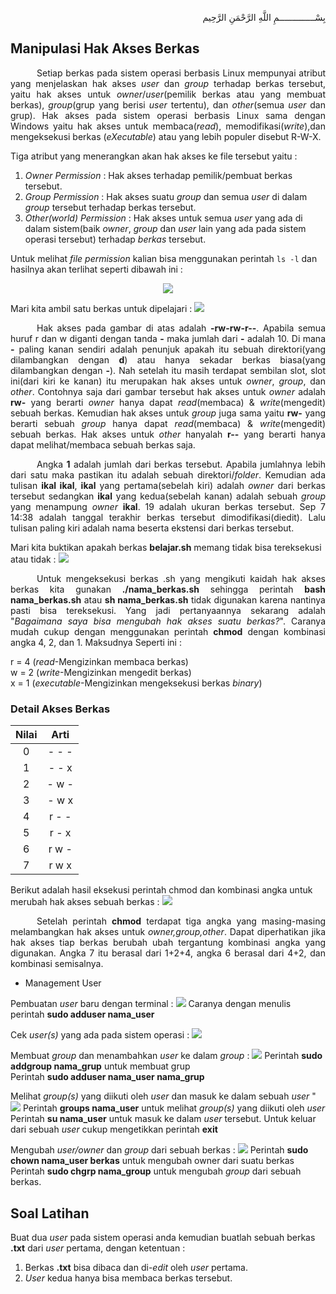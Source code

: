 <p align="right">
بِسْــــــــــــــمِ اللَّهِ الرَّحْمَنِ الرَّحِيم 
</p>

## Manipulasi Hak Akses Berkas
<p align=justify>&emsp;&emsp;&emsp;Setiap berkas pada sistem operasi berbasis Linux mempunyai atribut yang menjelaskan hak akses <i>user</i> dan <i>group</i> terhadap berkas tersebut, yaitu hak akses untuk <i>owner</i>/<i>user</i>(pemilik berkas atau yang membuat berkas), <i>group</i>(grup yang berisi <i>user</i> tertentu), dan <i>other</i>(semua <i>user</i> dan grup). Hak akses pada sistem operasi berbasis Linux sama dengan Windows yaitu hak akses untuk membaca(<i>read</i>), memodifikasi(<i>write</i>),dan mengeksekusi berkas (<i>eXecutable</i>) atau yang lebih populer disebut R-W-X.</p>
Tiga atribut yang menerangkan akan hak akses ke  file tersebut yaitu :<br>

1. <i>Owner Permission</i> : Hak akses terhadap pemilik/pembuat berkas tersebut.<br>
2. <i>Group Permission</i> : Hak akses suatu <i>group</i> dan semua <i>user</i> di dalam <i>group</i> tersebut terhadap berkas tersebut.<br>
3. <i>Other(world) Permission</i> : Hak akses untuk semua <i>user</i> yang ada di dalam sistem(baik <i>owner</i>, <i>group</i> dan <i>user</i> lain yang ada pada sistem operasi tersebut) terhadap <i>berkas</i> tersebut.<br>

Untuk melihat <i>file permission</i> kalian bisa menggunakan perintah ```ls -l``` dan hasilnya akan terlihat seperti dibawah ini :<br>
<p align=center>
<img src="http://i.imgur.com/zo4K1iV.png">
</p>
Mari kita ambil satu berkas untuk dipelajari :
<img src="http://i.imgur.com/izcRPYg.png">
<p align=justify>&emsp;&emsp;&emsp;Hak akses pada gambar di atas adalah <b>-rw-rw-r--</b>. Apabila semua huruf r dan w diganti dengan tanda <b>-</b> maka jumlah dari <b>-</b> adalah 10. Di mana <b>-</b> paling kanan sendiri adalah penunjuk apakah itu sebuah direktori(yang dilambangkan dengan <b>d</b>) atau hanya sekadar berkas biasa(yang dilambangkan dengan <b>-</b>). Nah setelah itu masih terdapat sembilan slot, slot ini(dari kiri ke kanan) itu merupakan hak akses untuk <i>owner</i>, <i>group</i>, dan <i>other</i>. Contohnya saja dari gambar tersebut hak akses untuk <i>owner</i> adalah <b>rw-</b> yang berarti <i>owner</i> hanya dapat <i>read</i>(membaca) & <i>write</i>(mengedit) sebuah berkas. Kemudian hak akses untuk <i>group</i> juga sama yaitu <b>rw-</b> yang berarti sebuah <i>group</i> hanya dapat <i>read</i>(membaca) & <i>write</i>(mengedit) sebuah berkas. Hak akses untuk <i>other</i> hanyalah <b>r--</b> yang berarti hanya dapat melihat/membaca sebuah berkas saja.</p>

<p align=justify>&emsp;&emsp;&emsp;Angka <b>1</b> adalah jumlah dari berkas tersebut. Apabila jumlahnya lebih dari satu maka pastikan itu adalah sebuah direktori/<i>folder</i>. Kemudian ada tulisan <b>ikal ikal</b>, <b>ikal</b> yang pertama(sebelah kiri) adalah <i>owner</i> dari berkas tersebut sedangkan <b>ikal</b> yang kedua(sebelah kanan) adalah sebuah <i>group</i> yang menampung <i>owner</i> <b>ikal</b>. 19 adalah ukuran berkas tersebut. Sep 7 14:38 adalah tanggal terakhir berkas tersebut dimodifikasi(diedit). Lalu tulisan paling kiri adalah nama beserta ekstensi dari berkas tersebut.</p>

Mari kita buktikan apakah berkas <b>belajar.sh</b> memang tidak bisa tereksekusi atau tidak :
<img src="http://i.imgur.com/Ch8WoyK.png">

<p align=justify>&emsp;&emsp;&emsp;Untuk mengeksekusi berkas .sh yang mengikuti kaidah hak akses berkas kita gunakan <b>./nama_berkas.sh</b> sehingga perintah <b>bash nama_berkas.sh</b> atau <b>sh nama_berkas.sh</b> tidak digunakan karena nantinya pasti bisa tereksekusi. Yang jadi pertanyaannya sekarang adalah "<i>Bagaimana saya bisa mengubah hak akses suatu berkas?</i>". Caranya mudah cukup dengan menggunakan perintah <b>chmod</b> dengan kombinasi angka 4, 2, dan 1. Maksudnya Seperti ini :</p>

r = 4 (<i>read</i>-Mengizinkan membaca berkas)<br>
w = 2 (<i>write</i>-Mengizinkan mengedit berkas)<br>
x = 1 (<i>executable</i>-Mengizinkan mengeksekusi berkas <i>binary</i>)<br>

### Detail Akses Berkas
| Nilai	|  Arti  |
| :-: | :--------:|
| 0	| \- \- \- |
| 1	| \- \- x |
| 2	| \- w \- |
| 3	| \- w x |
| 4	| r \- \- |
| 5	| r \- x |
| 6	| r w \- |
| 7	| r w x |

Berikut adalah hasil eksekusi perintah chmod dan kombinasi angka untuk merubah hak akses sebuah berkas :
<img src="http://i.imgur.com/DSIAmAS.png">
<p align=justify>&emsp;&emsp;&emsp;Setelah perintah <b>chmod</b> terdapat tiga angka yang masing-masing melambangkan hak akses untuk <i>owner,group,other</i>. Dapat diperhatikan jika hak akses tiap berkas berubah ubah tergantung kombinasi angka yang digunakan. Angka 7 itu berasal dari 1+2+4, angka 6 berasal dari 4+2, dan kombinasi semisalnya.</p>

* Management User 

Pembuatan <i>user</i> baru dengan terminal :
<img src="https://i.imgur.com/Yt5i3xF.png">
Caranya dengan menulis perintah <b>sudo adduser nama_user</b><br>

Cek <i>user(s)</i> yang ada pada sistem operasi :
<img src="https://i.postimg.cc/g2YBkdhG/1.png">

Membuat <i>group</i> dan menambahkan <i>user</i> ke dalam <i>group</i> :
<img src="https://i.imgur.com/Q5mSRDM.png">
Perintah <b>sudo addgroup nama_grup</b> untuk membuat grup<br>
Perintah <b>sudo adduser nama_user nama_grup</b>

Melihat <i>group(s)</i> yang diikuti oleh <i>user</i> dan masuk ke dalam sebuah <i>user</i> "
<img src="http://i.imgur.com/eogPw8X.png">
Perintah <b>groups nama_user</b> untuk melihat <i>group(s)</i> yang diikuti oleh <i>user</i><br>
Perintah <b>su nama_user</b> untuk masuk ke dalam <i>user</i> tersebut. Untuk keluar dari sebuah <i>user</i> cukup mengetikkan perintah <b>exit</b>

Mengubah <i>user/owner</i> dan <i>group</i> dari sebuah berkas :
<img src="http://i.imgur.com/StUR8bq.png">
Perintah <b>sudo chown nama_user berkas</b> untuk mengubah owner dari suatu berkas<br>
Perintah <b>sudo chgrp nama_group</b> untuk mengubah <i>group</i> dari sebuah berkas.

## Soal Latihan
Buat dua <i>user</i> pada sistem operasi anda kemudian buatlah sebuah berkas <b>.txt</b> dari <i>user</i> pertama, dengan ketentuan :<br>
1. Berkas <b>.txt</b> bisa dibaca dan di-<i>edit</i> oleh <i>user</i> pertama.<br>
2. <i>User</i> kedua hanya bisa membaca berkas tersebut.
